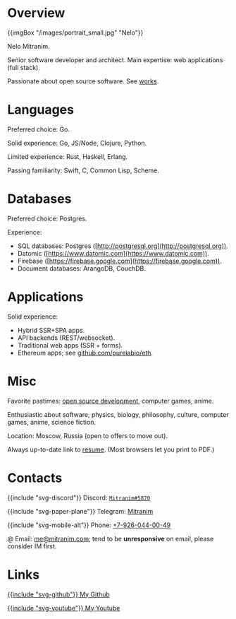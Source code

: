 # Overview

{{imgBox "/images/portrait_small.jpg" "Nelo"}}

Nelo Mitranim.

Senior software developer and architect. Main expertise: web applications (full stack).

Passionate about open source software. See [works](/works).

# Languages

Preferred choice: Go.

Solid experience: Go, JS/Node, Clojure, Python.

Limited experience: Rust, Haskell, Erlang.

Passing familiarity: Swift, C, Common Lisp, Scheme.

# Databases

Preferred choice: Postgres.

Experience:

  * SQL databases: Postgres ([http://postgresql.org](http://postgresql.org)).
  * Datomic ([https://www.datomic.com](https://www.datomic.com)).
  * Firebase ([https://firebase.google.com](https://firebase.google.com)).
  * Document databases: ArangoDB, CouchDB.

# Applications

Solid experience:

  * Hybrid SSR+SPA apps.
  * API backends (REST/websocket).
  * Traditional web apps (SSR + forms).
  * Ethereum apps; see [github.com/purelabio/eth](https://github.com/purelabio/eth).

# Misc

Favorite pastimes: [open source development](/works), computer games, anime.

Enthusiastic about software, physics, biology, philosophy, culture, computer games, anime, science fiction.

Location: Moscow, Russia (open to offers to move out).

Always up-to-date link to [resume](/resume). (Most browsers let you print to PDF.)

# Contacts

<span>{{include "svg-discord"}} Discord: [`Mitranim#5870`](https://discordapp.com/users/105725121334915072)</span>

<span>{{include "svg-paper-plane"}} Telegram: [Mitranim](https://telegram.me/Mitranim)</span>

<span>{{include "svg-mobile-alt"}} Phone: [+7-926-044-00-49](tel:+7-926-044-00-49)</span>

<span>@ Email: [me@mitranim.com](mailto:me@mitranim.com)</span>; tend to be **unresponsive** on email, please consider IM first.

# Links

[{{include "svg-github"}} My Github](https://github.com/mitranim)

[{{include "svg-youtube"}} My Youtube](https://www.youtube.com/channel/UCt6dH_XZxJCgaa6vwqrwFxA)

<!-- [{{include "svg-twitter"}} My Twitter](https://twitter.com/mitranim) -->

<!-- [{{include "svg-linkedin"}} My LinkedIn](https://linkedin.com/in/mitranim) -->

<!-- [{{include "svg-facebook"}} My Facebook](https://facebook.com/mitranim) -->
